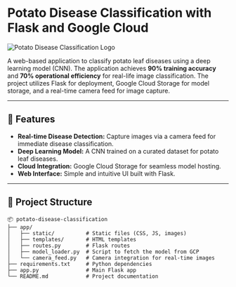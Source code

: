# Potato Disease Classification with Flask and Google Cloud

![Potato Disease Classification Logo]([https://via.placeholder.com/300?text=Potato+Disease+Classification](https://github.com/Srujanrana07/Potato-disease-classification.git))

A web-based application to classify potato leaf diseases using a deep learning model (CNN). The application achieves **90% training accuracy** and **70% operational efficiency** for real-life image classification. The project utilizes Flask for deployment, Google Cloud Storage for model storage, and a real-time camera feed for image capture.

---

## 🚀 Features

- **Real-time Disease Detection:** Capture images via a camera feed for immediate disease classification.
- **Deep Learning Model:** A CNN trained on a curated dataset for potato leaf diseases.
- **Cloud Integration:** Google Cloud Storage for seamless model hosting.
- **Web Interface:** Simple and intuitive UI built with Flask.

---

## 📂 Project Structure

```plaintext
📦 potato-disease-classification
├── app/
│   ├── static/          # Static files (CSS, JS, images)
│   ├── templates/       # HTML templates
│   ├── routes.py        # Flask routes
│   ├── model_loader.py  # Script to fetch the model from GCP
│   └── camera_feed.py   # Camera integration for real-time images
├── requirements.txt     # Python dependencies
├── app.py               # Main Flask app
└── README.md            # Project documentation
